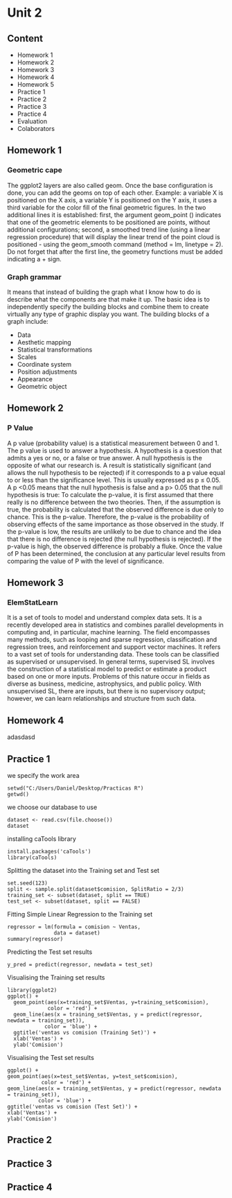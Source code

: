 # Unit 2

## Content


- Homework 1
- Homework 2
- Homework 3
- Homework 4
- Homework 5
- Practice 1
- Practice 2
- Practice 3
- Practice 4
- Evaluation
- Colaborators


## Homework 1 
### Geometric cape
The ggplot2 layers are also called geom. Once the base configuration is done, you can add the geoms on top of each other. Example: a variable X is positioned on the X axis, a variable Y is positioned on the Y axis, it uses a third variable for the color fill of the final geometric figures. In the two additional lines it is established: first, the argument geom_point () indicates that one of the geometric elements to be positioned are points, without additional configurations; second, a smoothed trend line (using a linear regression procedure) that will display the linear trend of the point cloud is positioned - using the geom_smooth command (method = lm, linetype = 2). Do not forget that after the first line, the geometry functions must be added indicating a + sign.

### Graph grammar
It means that instead of building the graph what I know how to do is describe what the components are that make it up. The basic idea is to independently specify the building blocks and combine them to create virtually any type of graphic display you want. The building blocks of a graph include:
- Data 
- Aesthetic mapping 
- Statistical transformations 
- Scales 
- Coordinate system
- Position adjustments 
- Appearance 
- Geometric object

## Homework 2
### P Value
A p value (probability value) is a statistical measurement between 0 and 1. The p value is used to answer a hypothesis. A hypothesis is a question that admits a yes or no, or a false or true answer.
A null hypothesis is the opposite of what our research is. A result is statistically significant (and allows the null hypothesis to be rejected) if it corresponds to a p value equal to or less than the significance level. This is usually expressed as p ≤ 0.05. A p <0.05 means that the null hypothesis is false and a p> 0.05 that the null hypothesis is true:
To calculate the p-value, it is first assumed that there really is no difference between the two theories. 
Then, if the assumption is true, the probability is calculated that the observed difference is due only to chance.
This is the p-value. Therefore, the p-value is the probability of observing effects of the same importance as those observed in the study.
If the p-value is low, the results are unlikely to be due to chance and the idea that there is no difference is rejected (the null hypothesis is rejected).
If the p-value is high, the observed difference is probably a fluke. Once the value of P has been determined, the conclusion at any particular level results from comparing the value of P with the level of significance.

## Homework 3
### ElemStatLearn
It is a set of tools to model and understand complex data sets. It is a recently developed area in statistics and combines parallel developments in computing and, in particular, machine learning. The field encompasses many methods, such as looping and sparse regression, classification and regression trees, and reinforcement and support vector machines. It refers to a vast set of tools for understanding data. These tools can be classified as supervised or unsupervised. In general terms, supervised SL involves the construction of a statistical model to predict or estimate a product based on one or more inputs. Problems of this nature occur in fields as diverse as business, medicine, astrophysics, and public policy. With unsupervised SL, there are inputs, but there is no supervisory output; however, we can learn relationships and structure from such data.

## Homework 4
adasdasd

## Practice 1

we specify the work area
```
setwd("C:/Users/Daniel/Desktop/Practicas R")
getwd()
```
we choose our database to use
```
dataset <- read.csv(file.choose())
dataset
```
installing caTools library
```
install.packages('caTools')
library(caTools)
```
Splitting the dataset into the Training set and Test set
```
set.seed(123)
split <- sample.split(dataset$comision, SplitRatio = 2/3)
training_set <- subset(dataset, split == TRUE)
test_set <- subset(dataset, split == FALSE)
```
Fitting Simple Linear Regression to the Training set
```
regressor = lm(formula = comision ~ Ventas,
               data = dataset)
summary(regressor)
```
Predicting the Test set results
```
y_pred = predict(regressor, newdata = test_set)
```
Visualising the Training set results
```
library(ggplot2)
ggplot() +
  geom_point(aes(x=training_set$Ventas, y=training_set$comision),
             color = 'red') +
  geom_line(aes(x = training_set$Ventas, y = predict(regressor, newdata = training_set)),
            color = 'blue') +
  ggtitle('ventas vs comision (Training Set)') +
  xlab('Ventas') +
  ylab('Comision')
  ```
  Visualising the Test set results
  ```
  ggplot() +
  geom_point(aes(x=test_set$Ventas, y=test_set$comision),
             color = 'red') +
  geom_line(aes(x = training_set$Ventas, y = predict(regressor, newdata = training_set)),
            color = 'blue') +
  ggtitle('ventas vs comision (Test Set)') +
  xlab('Ventas') +
  ylab('Comision')
  ```
## Practice 2

## Practice 3

## Practice 4
